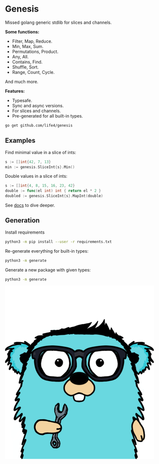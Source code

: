 # Genesis

Missed golang generic stdlib for slices and channels.

**Some functions:**

+ Filter, Map, Reduce.
+ Min, Max, Sum.
+ Permutations, Product.
+ Any, All.
+ Contains, Find.
+ Shuffle, Sort.
+ Range, Count, Cycle.

And much more.

**Features:**

+ Typesafe.
+ Sync and async versions.
+ For slices and channels.
+ Pre-generated for all built-in types.

```bash
go get github.com/life4/genesis
```

## Examples

Find minimal value in a slice of ints:

```go
s := []int{42, 7, 13}
min := genesis.SliceInt{s}.Min()
```

Double values in a slice of ints:

```go
s := []int{4, 8, 15, 16, 23, 42}
double := func(el int) int { return el * 2 }
doubled := genesis.SliceInt{s}.MapInt(double)
```

See [docs](./docs) to dive deeper.

## Generation

Install requirements

```bash
python3 -m pip install --user -r requirements.txt
```

Re-generate everything for built-in types:

```bash
python3 -m generate
```

Generate a new package with given types:

```bash
python3 -m generate
```

![](./gopher.png)
